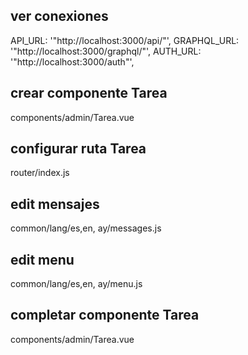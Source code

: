 ## ver conexiones
  API_URL: '"http://localhost:3000/api/"',
  GRAPHQL_URL: '"http://localhost:3000/graphql/"',
  AUTH_URL: '"http://localhost:3000/auth"',

## crear componente Tarea
components/admin/Tarea.vue

## configurar ruta Tarea
router/index.js

## edit mensajes
common/lang/es,en, ay/messages.js

## edit menu
common/lang/es,en, ay/menu.js

## completar componente Tarea
components/admin/Tarea.vue
